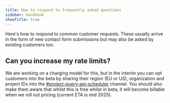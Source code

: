 ```yaml
---
title: How to respond to frequently asked questions
sidebar: Handbook
showTitle: true
---
```


Here's how to respond to common customer requests. These usually arrive in the form of new contact form submissions but may also be asked by existing customers too.

## Can you increase my rate limits?

We are working on a charging model for this, but in the interim you can opt customers into the beta by sharing their region (EU or US), organization and project IDs into the [#project-query-api-scheduler](https://posthog.slack.com/archives/C0895LZRFQS) channel.  You should also make them aware that whilst this is free whilst in beta, it will become billable when we roll out pricing (current ETA is mid 2025).